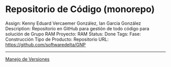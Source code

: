 # Repositorio de Código (monorepo)

Assign: Kenny Eduard Vercaemer González, Ian García González
Description: Repositorio en GitHub para gestión de todo código para solución de Grupo RAM
Proyecto: RAM
Status: Done
Tags: Fase: Construcción
Tipo de Producto: Repositorio
URL: https://github.com/softwaredelta/GNP

---

[Manejo de Versiones](Repositorio%20de%20Co%CC%81digo%20(monorepo)%206123f5d352de47f497ea4b2a87667bb8/Manejo%20de%20Versiones%205b2c157eb1404b35bf84ca8a1f4dc899.md)